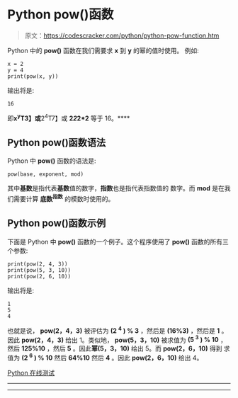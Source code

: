 # Python pow()函数

> 原文：<https://codescracker.com/python/python-pow-function.htm>

Python 中的 **pow()** 函数在我们需要求 **x** 到 **y** 的幂的值时使用。 例如:

```
x = 2
y = 4
print(pow(x, y))
```

输出将是:

```
16
```

即**x<sup>y</sup>T3】或**2<sup>4</sup>T7】或 **2*2*2*2** 等于 16。****

## Python pow()函数语法

Python 中 **pow()** 函数的语法是:

```
pow(base, exponent, mod)
```

其中**基数**是指代表**基数**值的数字，**指数**也是指代表指数值的 数字。而 **mod** 是在我们需要计算 **底数<sup>指数</sup>** 的模数时使用的。

## Python pow()函数示例

下面是 Python 中 **pow()** 函数的一个例子。这个程序使用了 **pow()** 函数的所有三个参数:

```
print(pow(2, 4, 3))
print(pow(5, 3, 10))
print(pow(2, 6, 10))
```

输出将是:

```
1
5
4
```

也就是说， **pow(2，4，3)** 被评估为 **(2 <sup>4</sup> ) % 3** ，然后是 **(16%3)** ，然后是 **1** 。 因此 **pow(2，4，3)** 给出 1。类似地， **pow(5，3，10)** 被求值为 **(5 <sup>3</sup> ) % 10** ， 然后 **125%10** ，然后 **5** 。因此**幂(5，3，10)** 给出 5。而 **pow(2，6，10)** 得到 求值为 **(2 <sup>6</sup> ) % 10** 然后 **64%10** 然后 **4** 。因此 **pow(2，6，10)** 给出 4。

[Python 在线测试](/exam/showtest.php?subid=10)

* * *

* * *